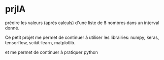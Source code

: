 # prjIA
prédire les valeurs (après calculs) d'une liste de 8 nombres dans un interval donné.

Ce petit projet me permet de continuer à utiliser les librairies:
numpy, 
keras, 
tensorflow, 
scikit-learn,
matplotlib.

et me permet de continuer à pratiquer python
